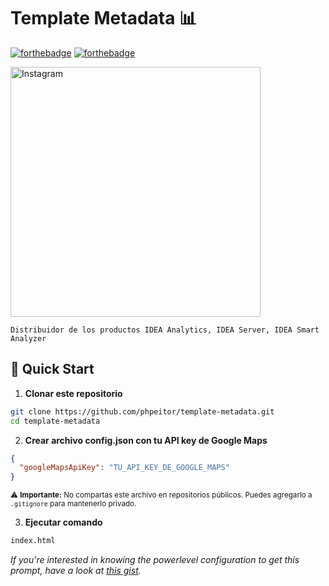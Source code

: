 # Template Metadata 📊

[![forthebadge](http://forthebadge.com/images/badges/made-with-css.svg)](https://www.linkedin.com/in/drphp/)
[![forthebadge](http://forthebadge.com/images/badges/built-with-love.svg)](https://www.linkedin.com/in/drphp/)

<a href="https://www.instagram.com/amvsoft.tech/">
  <img src="https://cdn.dribbble.com/userupload/9947953/file/original-0649917fabe02348474b09ed6c5551b6.jpg" alt="Instagram" width="400">
</a>

`Distribuidor de los productos IDEA Analytics, IDEA Server, IDEA Smart Analyzer`

## 🚀 Quick Start

1. **Clonar este repositorio**
```bash
git clone https://github.com/phpeitor/template-metadata.git
cd template-metadata
```
2. **Crear archivo config.json con tu API key de Google Maps**
```json
{
  "googleMapsApiKey": "TU_API_KEY_DE_GOOGLE_MAPS"
}
```
<sub>⚠️ <strong>Importante:</strong> No compartas este archivo en repositorios públicos. Puedes agregarlo a <code>.gitignore</code> para mantenerlo privado.</sub>

3. **Ejecutar comando**
```bash
index.html
```

*If you're interested in knowing the powerlevel configuration to get this prompt, have a look at [this gist](https://github.com/phpeitor/).*

